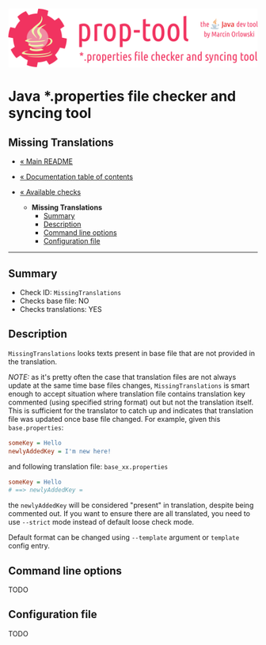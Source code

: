 ![prop-tool logo](../../artwork/prop-tool-logo.png)

# Java *.properties file checker and syncing tool #

## Missing Translations ##

* [« Main README](../../README.md)
* [« Documentation table of contents](../README.md)


* [« Available checks](README.md)
  * **Missing Translations**
    * [Summary](#summary)
    * [Description](#description)
    * [Command line options](#command-line-options)
    * [Configuration file](#configuration-file)
  
---

## Summary ##

* Check ID: `MissingTranslations`
* Checks base file: NO
* Checks translations: YES

## Description ##

`MissingTranslations` looks texts present in base file that are not provided in the translation.

*NOTE:* as it's pretty often the case that translation files are not always update at the same time base files changes,
`MissingTranslations` is smart enough to accept situation where translation file contains translation key commented (using specified
string format) out but not the translation itself. This is sufficient for the translator to catch up and indicates that translation
file was updated once base file changed. For example, given this `base.properties`:

```ini
someKey = Hello
newlyAddedKey = I'm new here!
```

and following translation file: `base_xx.properties`

```ini
someKey = Hello
# ==> newlyAddedKey =
```

the `newlyAddedKey` will be considered "present" in translation, despite being commented out. If you want to ensure there are all
translated, you need to use `--strict` mode instead of default loose check mode.

Default format can be changed using `--template` argument or `template` config entry.

## Command line options ##

TODO

## Configuration file ##

TODO
